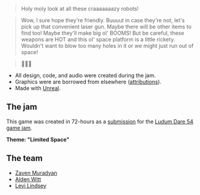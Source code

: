 > Holy moly look at all these craaaaaaazy robots!

> Wow, I sure hope they're friendly. Buuuut in case they're not, let's pick up that convenient laser gun. Maybe there will be other items to find too! Maybe they'll make big ol' BOOMS! But be careful, these weapons are HOT and this ol' space platform is a little rickety. Wouldn't want to blow too many holes in it or we might just run out of space!

> 🎸🎸🎸

- All design, code, and audio were created during the jam.
- Graphics were are borrowed from elsewhere ([attributions](https://github.com/voithos/ludum-dare-54/blob/main/ATTRIBUTION.md)).
- Made with [Unreal](https://www.unrealengine.com).

## The jam

This game was created in 72-hours as a [submission](https://ldjam.com/events/ludum-dare/54/ludum-dare-54) for the [Ludum Dare 54 game jam](https://ldjam.com).

**Theme: "Limited Space"**

## The team

-   [Zaven Muradyan](https://voithos.io/)
-   [Alden Witt](https://www.instagram.com/aldenwitty)
-   [Levi Lindsey](https://levi.dev)
